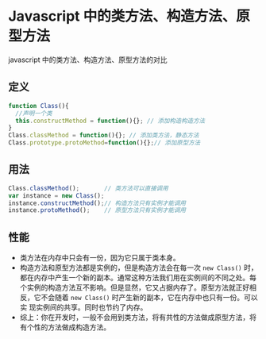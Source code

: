 # Javascript 中的类方法、构造方法、原型方法


javascript 中的类方法、构造方法、原型方法的对比

<!--more-->
## 定义

```javascript
function Class(){
  //声明一个类
  this.constructMethod = function(){}; // 添加构造构造方法
}
Class.classMethod = function(){}; // 添加类方法，静态方法
Class.prototype.protoMethod=function(){};// 添加原型方法
```

## 用法

```javascript
Class.classMethod();       // 类方法可以直接调用
var instance = new Class();
instance.constructMethod();// 构造方法只有实例才能调用
instance.protoMethod();    // 原型方法只有实例才能调用
```

## 性能

* 类方法在内存中只会有一份，因为它只属于类本身。
* 构造方法和原型方法都是实例的，但是构造方法会在每一次 `new Class()` 时，都在内存中产生一个新的副本。通常这种方法我们用在实例间的不同之处。每
个实例的构造方法互不影响。但是显然，它又占据内存了。原型方法就正好相反，它不会随着 `new Class()` 时产生新的副本，它在内存中也只有一份。可以实
现实例间的共享。同时也节约了内存。
* 综上：你在开发时，一般不会用到类方法，将有共性的方法做成原型方法，将有个性的方法做成构造方法。


